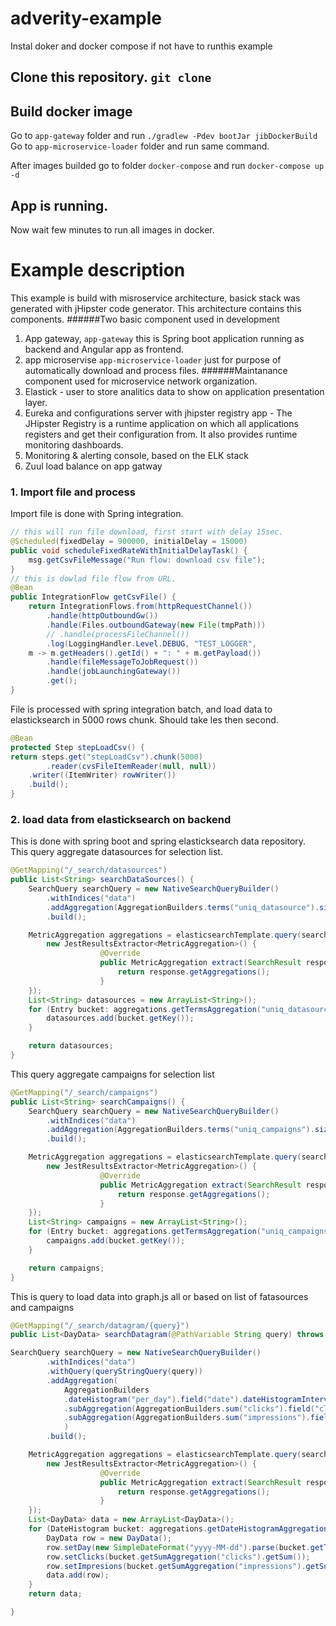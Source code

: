 # adverity-example

Instal doker and docker compose if not have to runthis example

## Clone this repository. `git clone`

## Build docker image
Go to `app-gateway` folder and run `./gradlew -Pdev bootJar jibDockerBuild`
Go to `app-microservice-loader` folder and run same command.

After images builded go to folder `docker-compose` and run `docker-compose up -d`

## App is running.
Now wait few minutes to run all images in docker. 

# Example description

This example is build with misroservice architecture, basick stack was generated with jHipster code generator. 
This architecture contains this components.
######Two basic component used in development
1. App gateway, `app-gateway` this is Spring boot application running as backend and Angular app as frontend. 
2. app microservise `app-microservice-loader` just for purpose of automatically download and process files. 
######Maintanance component used for microservice network organization. 
3. Elastick - user to store analitics data to show on application presentation layer. 
4. Eureka and configurations server with jhipster registry app - The JHipster Registry is a runtime application on which all applications registers and get their configuration from. It also provides runtime monitoring dashboards.
5. Monitoring & alerting console, based on the ELK stack
6. Zuul load balance on app gatway

### 1. Import file and process
Import file is done with Spring integration.

```java
// this will run file download, first start with delay 15sec.
@Scheduled(fixedDelay = 900000, initialDelay = 15000)
public void scheduleFixedRateWithInitialDelayTask() {
	msg.getCsvFileMessage("Run flow: download csv file");
}
// this is dowlad file flow from URL.
@Bean
public IntegrationFlow getCsvFile() {
	return IntegrationFlows.from(httpRequestChannel())
		.handle(httpOutboundGw())
		.handle(Files.outboundGateway(new File(tmpPath)))
		// .handle(processFileChannel())
		.log(LoggingHandler.Level.DEBUG, "TEST_LOGGER",
	m -> m.getHeaders().getId() + ": " + m.getPayload())
		.handle(fileMessageToJobRequest())
		.handle(jobLaunchingGateway())
		.get();
}
```
File is processed with spring integration batch, and load data to elasticksearch in 5000 rows chunk. Should take les then second.

```java
@Bean
protected Step stepLoadCsv() {
return steps.get("stepLoadCsv").chunk(5000)
		.reader(cvsFileItemReader(null, null))
	.writer((ItemWriter) rowWriter())
	.build();
}
```
### 2. load data from elasticksearch on backend
This is done with spring boot and spring elasticksearch data repository.
This query aggregate datasources for selection list.
```java
@GetMapping("/_search/datasources")
public List<String> searchDataSources() {
	SearchQuery searchQuery = new NativeSearchQueryBuilder()
	    .withIndices("data")             
	    .addAggregation(AggregationBuilders.terms("uniq_datasource").size(100).field("datasource.keyword"))
	    .build();

	MetricAggregation aggregations = elasticsearchTemplate.query(searchQuery, 
		new JestResultsExtractor<MetricAggregation>() {
					@Override
					public MetricAggregation extract(SearchResult response) {
						return response.getAggregations();
					}
	});
	List<String> datasources = new ArrayList<String>();
	for (Entry bucket: aggregations.getTermsAggregation("uniq_datasource").getBuckets()) {
		datasources.add(bucket.getKey());
	}

	return datasources;
}

```
This query aggregate campaigns for selection list
```java
@GetMapping("/_search/campaigns")
public List<String> searchCampaigns() {
	SearchQuery searchQuery = new NativeSearchQueryBuilder()
	    .withIndices("data")             
	    .addAggregation(AggregationBuilders.terms("uniq_campaigns").size(100).field("campaign.keyword"))
	    .build();

	MetricAggregation aggregations = elasticsearchTemplate.query(searchQuery, 
		new JestResultsExtractor<MetricAggregation>() {
					@Override
					public MetricAggregation extract(SearchResult response) {
						return response.getAggregations();
					}
	});
	List<String> campaigns = new ArrayList<String>();
	for (Entry bucket: aggregations.getTermsAggregation("uniq_campaigns").getBuckets()) {
		campaigns.add(bucket.getKey());
	}

	return campaigns;
}
```
This is query to load data into graph.js all or based on list of fatasources and campaigns
```java
@GetMapping("/_search/datagram/{query}")
public List<DayData> searchDatagram(@PathVariable String query) throws ParseException {

SearchQuery searchQuery = new NativeSearchQueryBuilder()
	    .withIndices("data")
	    .withQuery(queryStringQuery(query))
	    .addAggregation(
			AggregationBuilders
			.dateHistogram("per_day").field("date").dateHistogramInterval(DateHistogramInterval.DAY)
			.subAggregation(AggregationBuilders.sum("clicks").field("clicks"))
			.subAggregation(AggregationBuilders.sum("impressions").field("impressions"))
			)
	    .build();

	MetricAggregation aggregations = elasticsearchTemplate.query(searchQuery, 
		new JestResultsExtractor<MetricAggregation>() {
					@Override
					public MetricAggregation extract(SearchResult response) {
						return response.getAggregations();
					}
	});
	List<DayData> data = new ArrayList<DayData>();
	for (DateHistogram bucket: aggregations.getDateHistogramAggregation("per_day").getBuckets()) {
		DayData row = new DayData();
		row.setDay(new SimpleDateFormat("yyyy-MM-dd").parse(bucket.getTimeAsString()));
		row.setClicks(bucket.getSumAggregation("clicks").getSum());
		row.setImpresions(bucket.getSumAggregation("impressions").getSum());
		data.add(row);
	}
	return data;

}
```



